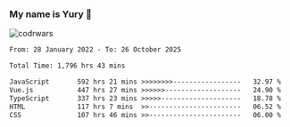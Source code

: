 ### My name is Yury 👋 
![codrwars](https://www.codewars.com/users/litury/badges/micro) 


<!--START_SECTION:waka-->

```txt
From: 28 January 2022 - To: 26 October 2025

Total Time: 1,796 hrs 43 mins

JavaScript       592 hrs 21 mins >>>>>>>>-----------------   32.97 %
Vue.js           447 hrs 27 mins >>>>>>-------------------   24.90 %
TypeScript       337 hrs 23 mins >>>>>--------------------   18.78 %
HTML             117 hrs 7 mins  >>-----------------------   06.52 %
CSS              107 hrs 46 mins >>-----------------------   06.00 %
```

<!--END_SECTION:waka-->

